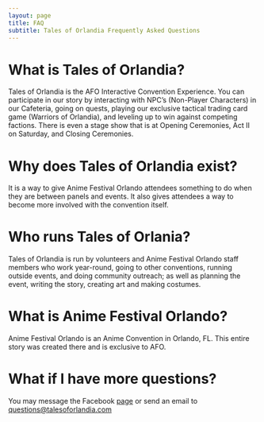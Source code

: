 ```yaml
---
layout: page
title: FAQ
subtitle: Tales of Orlandia Frequently Asked Questions
---
```


# What is Tales of Orlandia?

Tales of Orlandia is the AFO Interactive Convention Experience. You can participate in our story by interacting with NPC’s (Non-Player Characters) in our Cafeteria, going on quests, playing our exclusive tactical trading card game (Warriors of Orlandia), and leveling up to win against competing factions. There is even a stage show that is at Opening Ceremonies, Act II on Saturday, and Closing Ceremonies.

# Why does Tales of Orlandia exist?

It is a way to give Anime Festival Orlando attendees something to do when they are between panels and events. It also gives attendees a way to become more involved with the convention itself.

# Who runs Tales of Orlania?

Tales of Orlandia is run by volunteers and Anime Festival Orlando staff members who work year-round, going to other conventions, running outside events, and doing community outreach; as well as planning the event, writing the story, creating art and making costumes.

# What is Anime Festival Orlando?

Anime Festival Orlando is an Anime Convention in Orlando, FL. This entire story was created there and is exclusive to AFO.

# What if I have more questions?

You may message the Facebook [page](https://www.facebook.com/CodexOrlandia/) or send an email to [questions@talesoforlandia.com](mailto:questions@talesoforlandia.com)